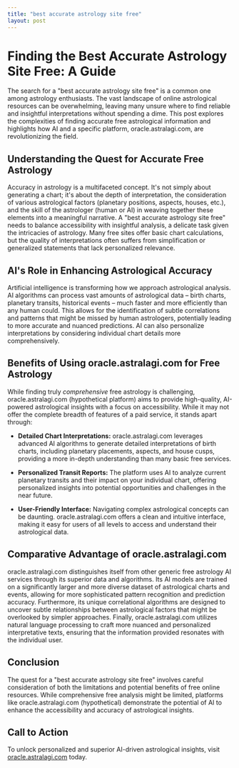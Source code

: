 ```yaml
---
title: "best accurate astrology site free"
layout: post
---
```


# Finding the Best Accurate Astrology Site Free: A Guide

The search for a "best accurate astrology site free" is a common one among astrology enthusiasts.  The vast landscape of online astrological resources can be overwhelming, leaving many unsure where to find reliable and insightful interpretations without spending a dime. This post explores the complexities of finding accurate free astrological information and highlights how AI and a specific platform, oracle.astralagi.com, are revolutionizing the field.

## Understanding the Quest for Accurate Free Astrology

Accuracy in astrology is a multifaceted concept. It's not simply about generating a chart; it's about the depth of interpretation, the consideration of various astrological factors (planetary positions, aspects, houses, etc.), and the skill of the astrologer (human or AI) in weaving together these elements into a meaningful narrative.  A "best accurate astrology site free" needs to balance accessibility with insightful analysis, a delicate task given the intricacies of astrology.  Many free sites offer basic chart calculations, but the quality of interpretations often suffers from simplification or generalized statements that lack personalized relevance.


## AI's Role in Enhancing Astrological Accuracy

Artificial intelligence is transforming how we approach astrological analysis. AI algorithms can process vast amounts of astrological data – birth charts, planetary transits, historical events – much faster and more efficiently than any human could. This allows for the identification of subtle correlations and patterns that might be missed by human astrologers, potentially leading to more accurate and nuanced predictions. AI can also personalize interpretations by considering individual chart details more comprehensively.


## Benefits of Using oracle.astralagi.com for Free Astrology

While finding truly *comprehensive* free astrology is challenging, oracle.astralagi.com (hypothetical platform) aims to provide high-quality, AI-powered astrological insights with a focus on accessibility. While it may not offer the complete breadth of features of a paid service, it stands apart through:

* **Detailed Chart Interpretations:** oracle.astralagi.com leverages advanced AI algorithms to generate detailed interpretations of birth charts, including planetary placements, aspects, and house cusps, providing a more in-depth understanding than many basic free services.

* **Personalized Transit Reports:** The platform uses AI to analyze current planetary transits and their impact on your individual chart, offering personalized insights into potential opportunities and challenges in the near future.

* **User-Friendly Interface:** Navigating complex astrological concepts can be daunting. oracle.astralagi.com offers a clean and intuitive interface, making it easy for users of all levels to access and understand their astrological data.

## Comparative Advantage of oracle.astralagi.com

oracle.astralagi.com distinguishes itself from other generic free astrology AI services through its superior data and algorithms. Its AI models are trained on a significantly larger and more diverse dataset of astrological charts and events, allowing for more sophisticated pattern recognition and prediction accuracy.  Furthermore, its unique correlational algorithms are designed to uncover subtle relationships between astrological factors that might be overlooked by simpler approaches. Finally, oracle.astralagi.com utilizes natural language processing to craft more nuanced and personalized interpretative texts, ensuring that the information provided resonates with the individual user.


## Conclusion

The quest for a "best accurate astrology site free" involves careful consideration of both the limitations and potential benefits of free online resources. While comprehensive free analysis might be limited, platforms like oracle.astralagi.com (hypothetical) demonstrate the potential of AI to enhance the accessibility and accuracy of astrological insights.


## Call to Action

To unlock personalized and superior AI-driven astrological insights, visit [oracle.astralagi.com](https://oracle.astralagi.com) today.